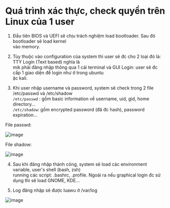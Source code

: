 # Quá trình xác thực, check quyền trên Linux của 1 user
1. Đầu tiên BIOS và UEFI sẽ chịu trách nghiệm load bootloader. Sau đó bootloader sẽ load kernel <br>
vào memory.

2. Tùy thuộc vào configuration của system thì user sẽ đc cho 2 loại đó là: TTY Login (Text based) nghĩa là <br>
mik phải đăng nhập thông qua 1 cái terminal và GUI Login: user sẽ đc cấp 1 giao diện để login như ở trong ubuntu <br>
   ặc kali.

3. Khi user nhập username và password, system sẽ check trong 2 file /etc/passwd và /etc/shadow <br>
```/etc/passwd``` : gồm basic information về username, uid, gid, home directory...<br>
```/etc/shadow```: gồm encrypted password (đã đc hash), password expiration...

File passwd:

![image](https://github.com/user-attachments/assets/ff21e64f-4c7a-4005-8557-35a05cb4646c)

File shadow: 

![image](https://github.com/user-attachments/assets/db5b65d0-f76e-4b83-9f17-630d827721a4)

4. Sau khi đăng nhập thành công, system sẽ load các environment variable, user's shell (bash, zsh) <br>
running các script: .bashrc, .profile. Ngoài ra nếu graphical login đc sử dụng thì sẽ load GNOME, KDE...

5. Log đăng nhập sẽ được luawu ở /var/log

![image](https://github.com/user-attachments/assets/897d0258-ffda-42ea-a0a4-33aa063154f7)
